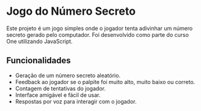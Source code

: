 # Jogo do Número Secreto

Este projeto é um jogo simples onde o jogador tenta adivinhar um número secreto gerado pelo computador. Foi desenvolvido como parte do curso One utilizando JavaScript.

## Funcionalidades

<ul>
  <li>Geração de um número secreto aleatório.</li>
  <li>Feedback ao jogador se o palpite foi muito alto, muito baixo ou correto.</li>
  <li>Contagem de tentativas do jogador.</li>
  <li>Interface amigável e fácil de usar.</li>
  <li>Respostas por voz para interagir com o jogador.</li>
</ul>

